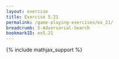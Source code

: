 ```yaml
---
layout: exercise
title: Exercise 5.21
permalink: /game-playing-exercises/ex_21/
breadcrumb: 5-Adversarial-Search
bookmarkID: ex5.21
---
```


{% include mathjax_support %}
